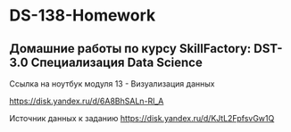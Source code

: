 # DS-138-Homework
## Домашние работы по курсу SkillFactory: DST-3.0 Специализация Data Science
Ссылка на ноутбук модуля 13 - Визуализация данных

https://disk.yandex.ru/d/6A8BhSALn-Rl_A

Источник данных к заданию https://disk.yandex.ru/d/KJtL2FpfsvGw1Q
